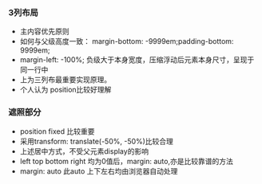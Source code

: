 ### 3列布局
+ 主内容优先原则
+ 如何与父级高度一致： margin-bottom: -9999em;padding-bottom: 9999em;
+ margin-left: -100%; 负级大于本身宽度，压缩浮动后元素本身尺寸，呈现于同一行中
+ 上为三列布最重要实现原理。
+ 个人认为 position比较好理解

### 遮照部分
+ position fixed 比较重要
+ 采用transform: translate(-50%, -50%)比较合理
+ 上述居中方式，不受父元素display的影响
+ left top bottom right 均为0值后，margin: auto,亦是比较靠谱的方法
+ margin: auto 此auto 上下左右均由浏览器自动处理
